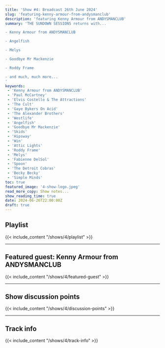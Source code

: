 ```yaml
---
title: 'Show #4: Broadcast 26th June 2024'
slug: 'featuring-kenny-armour-from-andysmanclub'
description: 'featuring Kenny Armour from ANDYSMANCLUB'
summary: 'THE SUNDOWN SESSIONS returns with...

- Kenny Armour from ANDYSMANCLUB

- Angelfish

- Melys

- Goodbye Mr Mackenzie

- Roddy Frame 

- and much, much more...
'
keywords:
 - 'Kenny Armour from ANDYSMANCLUB'
 - 'Paul McCartney'
 - 'Elvis Costello & The Attractions'
 - 'The Cult'
 - 'Gaye Bykers On Acid'
 - 'The Alexander Brothers'
 - 'Westlife'
 - 'Angelfish'
 - 'Goodbye Mr Mackenzie'
 - 'Skids'
 - 'Hipsway'
 - 'Win'
 - 'Attic Lights'
 - 'Roddy Frame'
 - 'Melys'
 - 'Fabienne DelSol'
 - 'Spoon'
 - 'The Detroit Cobras'
 - 'Becky Becky'
 - 'Simple Minds'
toc: true
featured_image: '4-show-logo.jpeg'
read_more_copy: Show notes...
show_reading_time: true
date: 2024-06-26T22:00:00Z
draft: true
---
```


## Playlist
{{< include_content "/shows/4/playlist" >}}

---

## Featured guest: Kenny Armour from ANDYSMANCLUB
{{< include_content "/shows/4/featured-guest" >}}

---

## Show discussion points
{{< include_content "/shows/4/discussion-points" >}}

---

## Track info
{{< include_content "/shows/4/track-info" >}}
